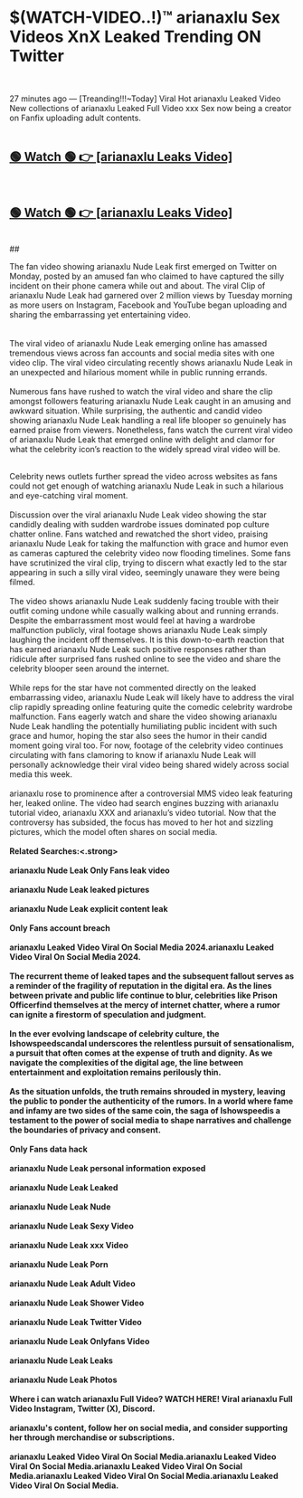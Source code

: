 

# $(WATCH-VIDEO..!)™ arianaxlu Sex Videos XnX Leaked Trending ON Twitter<br>
<br>

27 minutes ago — [Treanding!!!~Today] Viral Hot arianaxlu Leaked Video New collections of arianaxlu Leaked Full Video xxx Sex now being a creator on Fanfix uploading adult contents.
<br>
 <br>

##  <a href="https://clipsfans.site/?title=arianaxlu&ref=git">🟢 Watch 🟢 👉 [arianaxlu Leaks Video]</a><br>
  <br>

##  <a href="https://clipsfans.site/?title=arianaxlu&ref=git">🟢 Watch 🟢 👉 [arianaxlu Leaks Video]</a><br>
  <br>
  ##
  <br>

The fan video showing arianaxlu Nude Leak first emerged on Twitter on Monday, posted by an amused fan who claimed to have captured the silly incident on their phone camera while out and about. The viral Clip of arianaxlu Nude Leak had garnered over 2 million views by Tuesday morning as more users on Instagram, Facebook and YouTube began uploading and sharing the embarrassing yet entertaining video.
<br><br>
  <br>
The viral video of arianaxlu Nude Leak emerging online has amassed tremendous views across fan accounts and social media sites with one video clip. The viral video circulating recently shows arianaxlu Nude Leak in an unexpected and hilarious moment while in public running errands.
<br><br>
Numerous fans have rushed to watch the viral video and share the clip amongst followers featuring arianaxlu Nude Leak caught in an amusing and awkward situation. While surprising, the authentic and candid video showing arianaxlu Nude Leak handling a real life blooper so genuinely has earned praise from viewers. Nonetheless, fans watch the current viral video of arianaxlu Nude Leak that emerged online with delight and clamor for what the celebrity icon’s reaction to the widely spread viral video will be.
<br><br>

Celebrity news outlets further spread the video across websites as fans could not get enough of watching arianaxlu Nude Leak in such a hilarious and eye-catching viral moment.
<br><br>
Discussion over the viral arianaxlu Nude Leak video showing the star candidly dealing with sudden wardrobe issues dominated pop culture chatter online. Fans watched and rewatched the short video, praising arianaxlu Nude Leak for taking the malfunction with grace and humor even as cameras captured the celebrity video now flooding timelines. Some fans have scrutinized the viral clip, trying to discern what exactly led to the star appearing in such a silly viral video, seemingly unaware they were being filmed.
<br><br>
The video shows arianaxlu Nude Leak suddenly facing trouble with their outfit coming undone while casually walking about and running errands. Despite the embarrassment most would feel at having a wardrobe malfunction publicly, viral footage shows arianaxlu Nude Leak simply laughing the incident off themselves. It is this down-to-earth reaction that has earned arianaxlu Nude Leak such positive responses rather than ridicule after surprised fans rushed online to see the video and share the celebrity blooper seen around the internet.
<br><br>
While reps for the star have not commented directly on the leaked embarrassing video, arianaxlu Nude Leak will likely have to address the viral clip rapidly spreading online featuring quite the comedic celebrity wardrobe malfunction. Fans eagerly watch and share the video showing arianaxlu Nude Leak handling the potentially humiliating public incident with such grace and humor, hoping the star also sees the humor in their candid moment going viral too. For now, footage of the celebrity video continues circulating with fans clamoring to know if arianaxlu Nude Leak will personally acknowledge their viral video being shared widely across social media this week.
<br><br>
arianaxlu rose to prominence after a controversial MMS video leak featuring her, leaked online. The video had search engines buzzing with arianaxlu tutorial video, arianaxlu XXX and arianaxlu’s video tutorial. Now that the controversy has subsided, the focus has moved to her hot and sizzling pictures, which the model often shares on social media.
<br><br>
<strong>Related Searches:<.strong>
<br><br>
arianaxlu Nude Leak Only Fans leak video
<br><br>
arianaxlu Nude Leak leaked pictures
<br><br>
arianaxlu Nude Leak explicit content leak
<br><br>
Only Fans account breach
<br><br>
arianaxlu Leaked Video Viral On Social Media 2024.arianaxlu Leaked Video Viral On Social Media 2024.
<br><br>
The recurrent theme of leaked tapes and the subsequent fallout serves as a reminder of the fragility of reputation in the digital era. As the lines between private and public life continue to blur, celebrities like Prison Officerfind themselves at the mercy of internet chatter, where a rumor can ignite a firestorm of speculation and judgment.
<br><br>
In the ever evolving landscape of celebrity culture, the Ishowspeedscandal underscores the relentless pursuit of sensationalism, a pursuit that often comes at the expense of truth and dignity. As we navigate the complexities of the digital age, the line between entertainment and exploitation remains perilously thin.
<br><br>
As the situation unfolds, the truth remains shrouded in mystery, leaving the public to ponder the authenticity of the rumors. In a world where fame and infamy are two sides of the same coin, the saga of Ishowspeedis a testament to the power of social media to shape narratives and challenge the boundaries of privacy and consent.
<br><br>
Only Fans data hack
<br><br>
arianaxlu Nude Leak personal information exposed
<br><br>
arianaxlu Nude Leak Leaked
<br><br>
arianaxlu Nude Leak Nude
<br><br>
arianaxlu Nude Leak Sexy Video
<br><br>
arianaxlu Nude Leak xxx Video
<br><br>
arianaxlu Nude Leak Porn
<br><br>
arianaxlu Nude Leak Adult Video
<br><br>
arianaxlu Nude Leak Shower Video
<br><br>
arianaxlu Nude Leak Twitter Video
<br><br>
arianaxlu Nude Leak Onlyfans Video
<br><br>
arianaxlu Nude Leak Leaks
<br><br>
arianaxlu Nude Leak Photos
<br><br>
Where i can watch arianaxlu Full Video? WATCH HERE! Viral arianaxlu Full Video Instagram, Twitter (X), Discord.
<br><br>
arianaxlu's content, follow her on social media, and consider supporting her through merchandise or subscriptions.
<br><br>
arianaxlu Leaked Video Viral On Social Media.arianaxlu Leaked Video Viral On Social Media.arianaxlu Leaked Video Viral On Social Media.arianaxlu Leaked Video Viral On Social Media.arianaxlu Leaked Video Viral On Social Media.
